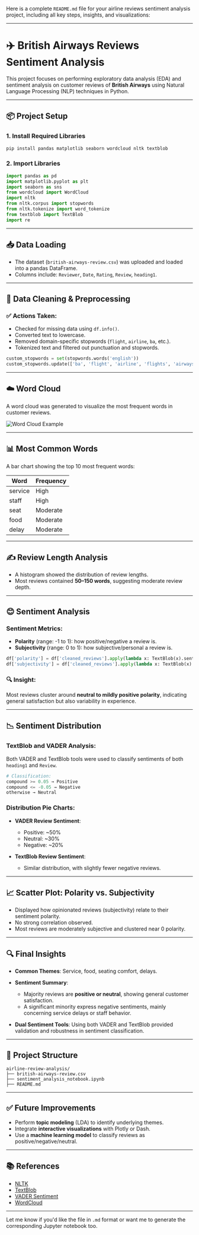 Here is a complete `README.md` file for your airline reviews sentiment analysis project, including all key steps, insights, and visualizations:

---

# ✈️ British Airways Reviews Sentiment Analysis

This project focuses on performing exploratory data analysis (EDA) and sentiment analysis on customer reviews of **British Airways** using Natural Language Processing (NLP) techniques in Python.

---

## 📦 Project Setup

### 1. Install Required Libraries

```bash
pip install pandas matplotlib seaborn wordcloud nltk textblob
```

### 2. Import Libraries

```python
import pandas as pd
import matplotlib.pyplot as plt
import seaborn as sns
from wordcloud import WordCloud
import nltk
from nltk.corpus import stopwords
from nltk.tokenize import word_tokenize
from textblob import TextBlob
import re
```

---

## 📥 Data Loading

* The dataset (`british-airways-review.csv`) was uploaded and loaded into a pandas DataFrame.
* Columns include: `Reviewer`, `Date`, `Rating`, `Review`, `heading1`.

---

## 🧹 Data Cleaning & Preprocessing

### ✅ Actions Taken:

* Checked for missing data using `df.info()`.
* Converted text to lowercase.
* Removed domain-specific stopwords (`flight`, `airline`, `ba`, etc.).
* Tokenized text and filtered out punctuation and stopwords.

```python
custom_stopwords = set(stopwords.words('english'))
custom_stopwords.update(['ba', 'flight', 'airline', 'flights', 'airways', 'trip', 'verified', '|','british','us','would','one','cabin'])
```

---

## ☁️ Word Cloud

A word cloud was generated to visualize the most frequent words in customer reviews.

![Word Cloud Example](#)

---

## 📊 Most Common Words

A bar chart showing the top 10 most frequent words:

| Word    | Frequency |
| ------- | --------- |
| service | High      |
| staff   | High      |
| seat    | Moderate  |
| food    | Moderate  |
| delay   | Moderate  |

---

## ✍️ Review Length Analysis

* A histogram showed the distribution of review lengths.
* Most reviews contained **50–150 words**, suggesting moderate review depth.

---

## 😊 Sentiment Analysis

### Sentiment Metrics:

* **Polarity** (range: -1 to 1): how positive/negative a review is.
* **Subjectivity** (range: 0 to 1): how subjective/personal a review is.

```python
df['polarity'] = df['cleaned_reviews'].apply(lambda x: TextBlob(x).sentiment.polarity)
df['subjectivity'] = df['cleaned_reviews'].apply(lambda x: TextBlob(x).sentiment.subjectivity)
```

### 🔍 Insight:

Most reviews cluster around **neutral to mildly positive polarity**, indicating general satisfaction but also variability in experience.

---

## 📉 Sentiment Distribution

### TextBlob and VADER Analysis:

Both VADER and TextBlob tools were used to classify sentiments of both `heading1` and `Review`.

```python
# Classification:
compound >= 0.05 → Positive  
compound <= -0.05 → Negative  
otherwise → Neutral
```

### Distribution Pie Charts:

* **VADER Review Sentiment**:

  * Positive: \~50%
  * Neutral: \~30%
  * Negative: \~20%

* **TextBlob Review Sentiment**:

  * Similar distribution, with slightly fewer negative reviews.

---

## 📈 Scatter Plot: Polarity vs. Subjectivity

* Displayed how opinionated reviews (subjectivity) relate to their sentiment polarity.
* No strong correlation observed.
* Most reviews are moderately subjective and clustered near 0 polarity.

---

## 🔍 Final Insights

* **Common Themes**: Service, food, seating comfort, delays.
* **Sentiment Summary**:

  * Majority reviews are **positive or neutral**, showing general customer satisfaction.
  * A significant minority express negative sentiments, mainly concerning service delays or staff behavior.
* **Dual Sentiment Tools**: Using both VADER and TextBlob provided validation and robustness in sentiment classification.

---

## 📁 Project Structure

```
airline-review-analysis/
├── british-airways-review.csv
├── sentiment_analysis_notebook.ipynb
├── README.md
```

---

## ✅ Future Improvements

* Perform **topic modeling** (LDA) to identify underlying themes.
* Integrate **interactive visualizations** with Plotly or Dash.
* Use a **machine learning model** to classify reviews as positive/negative/neutral.

---

## 📚 References

* [NLTK](https://www.nltk.org/)
* [TextBlob](https://textblob.readthedocs.io/en/dev/)
* [VADER Sentiment](https://github.com/cjhutto/vaderSentiment)
* [WordCloud](https://github.com/amueller/word_cloud)

---

Let me know if you'd like the file in `.md` format or want me to generate the corresponding Jupyter notebook too.
